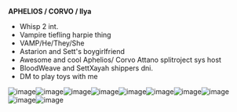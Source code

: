 **APHELIOS / CORVO / Ilya**

- Whisp 2 int.
- Vampire tiefling harpie thing
- VAMP/He/They/She
- Astarion and Sett's boygirlfriend
- Awesome and cool Aphelios/ Corvo Attano splitroject sys host
- BloodWeave and SettXayah shippers dni.
- DM to play toys with me

![image](https://github.com/WeaponoftheFaithful/WeaponoftheFaithful/assets/133136349/6f09d8a0-9aa6-4fdc-a72b-86d571f4b154)![image](https://github.com/WeaponoftheFaithful/WeaponoftheFaithful/assets/133136349/cf267c10-f36c-4955-81c4-41d4ee21d755)![image](https://github.com/WeaponoftheFaithful/WeaponoftheFaithful/assets/133136349/09a6bb80-7e65-4020-937f-d81f0294f7d8)![image](https://github.com/WeaponoftheFaithful/WeaponoftheFaithful/assets/133136349/5d0814ba-3726-44d6-949e-9a706a7c7580)![image](https://github.com/WeaponoftheFaithful/WeaponoftheFaithful/assets/133136349/47b050d1-5e38-4414-ade0-75800f624c80)![image](https://github.com/WeaponoftheFaithful/WeaponoftheFaithful/assets/133136349/ff05afb2-5b26-425b-bfda-dd390121c541)![image](https://github.com/WeaponoftheFaithful/WeaponoftheFaithful/assets/133136349/f7d934d8-65e3-4cbd-9ae9-5599d4a7b6e0)![image](https://github.com/WeaponoftheFaithful/WeaponoftheFaithful/assets/133136349/705bfe05-7b93-4cf2-a309-78f47f8eded2)![image](https://github.com/WeaponoftheFaithful/WeaponoftheFaithful/assets/133136349/1693f9a3-5ad3-4f0a-a31d-d32c7bc05d0f)![image](https://github.com/WeaponoftheFaithful/WeaponoftheFaithful/assets/133136349/3b062a34-1c3e-417e-b798-451498dc0f74)



